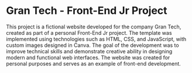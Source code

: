 # Gran Tech - Front-End Jr Project
This project is a fictional website developed for the company Gran Tech, created as part of a personal Front-End Jr project. The template was implemented using technologies such as HTML, CSS, and JavaScript, with custom images designed in Canva. The goal of the development was to improve technical skills and demonstrate creative ability in designing modern and functional web interfaces. The website was created for personal purposes and serves as an example of front-end development.

